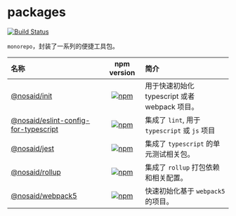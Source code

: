 # packages

[![Build Status](https://github.com/shalldie/packages/actions/workflows/node.js.yml/badge.svg)](https://github.com/shalldie/packages/actions)

`monorepo`，封装了一系列的便捷工具包。

| 名称                                           |              npm version              | 简介                                          |
| :--------------------------------------------- | :-----------------------------------: | :-------------------------------------------- |
| [@nosaid/init][init]                           |     [![npm][init-icon]][init-npm]     | 用于快速初始化 typescript 或者 webpack 项目。 |
| [@nosaid/eslint-config-for-typescript][eslint] |   [![npm][eslint-icon]][eslint-npm]   | 集成了 `lint`, 用于 `typescript` 或 `js` 项目 |
| [@nosaid/jest][jest]                           |     [![npm][jest-icon]][jest-npm]     | 集成了 `typescript` 的单元测试相关包。        |
| [@nosaid/rollup][rollup]                       |   [![npm][rollup-icon]][rollup-npm]   | 集成了 `rollup` 打包依赖和相关配置。          |
| [@nosaid/webpack5][webpack5]                   | [![npm][webpack5-icon]][webpack5-npm] | 快速初始化基于 `webpack5` 的项目。            |

<!-- @nosaid/init -->

[init]: packages/@nosaid/init
[init-icon]: https://img.shields.io/npm/v/@nosaid/init.svg
[init-npm]: https://www.npmjs.com/package/@nosaid/init

<!-- @nosaid/eslint-config-for-typescript -->

[eslint]: packages/@nosaid/eslint
[eslint-icon]: https://img.shields.io/npm/v/@nosaid/eslint-config-for-typescript.svg
[eslint-npm]: https://www.npmjs.com/package/@nosaid/eslint-config-for-typescript

<!-- @nosaid/jest -->

[jest]: packages/@nosaid/jest
[jest-icon]: https://img.shields.io/npm/v/@nosaid/jest.svg
[jest-npm]: https://www.npmjs.com/package/@nosaid/jest

<!-- @nosaid/rollup -->

[rollup]: packages/@nosaid/rollup
[rollup-icon]: https://img.shields.io/npm/v/@nosaid/rollup.svg
[rollup-npm]: https://www.npmjs.com/package/@nosaid/rollup

<!-- @nosaid/webpack5 -->

[webpack5]: packages/@nosaid/webpack5
[webpack5-icon]: https://img.shields.io/npm/v/@nosaid/webpack5.svg
[webpack5-npm]: https://www.npmjs.com/package/@nosaid/webpack5
